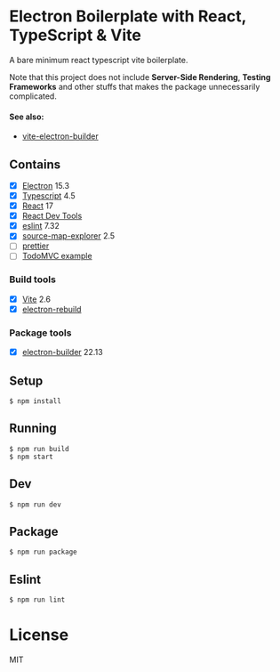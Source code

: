 # Electron Boilerplate with React, TypeScript & Vite

A bare minimum react typescript vite boilerplate.

Note that this project does not include **Server-Side Rendering**,  **Testing Frameworks** and other stuffs that makes the package unnecessarily complicated.

#### See also:
- [vite-electron-builder](https://github.com/cawa-93/vite-electron-builder)
  
## Contains

- [x] [Electron](https://electronjs.org/) 15.3
- [x] [Typescript](https://www.typescriptlang.org/) 4.5
- [x] [React](https://facebook.github.io/react/) 17
- [x] [React Dev Tools](https://github.com/facebook/react)
- [x] [eslint](https://eslint.org/) 7.32
- [x] [source-map-explorer](https://github.com/danvk/source-map-explorer) 2.5
- [ ] [prettier](https://prettier.io/)
- [ ] [TodoMVC example](http://todomvc.com)

### Build tools

- [x] [Vite](https://vitejs.dev/) 2.6
- [x] [electron-rebuild]()

### Package tools

- [x] [electron-builder](https://www.electron.build/) 22.13

## Setup

```
$ npm install
```

## Running

```
$ npm run build
$ npm start
```

## Dev

```
$ npm run dev
```

## Package

```
$ npm run package
```

## Eslint

```
$ npm run lint
```

# License

MIT
